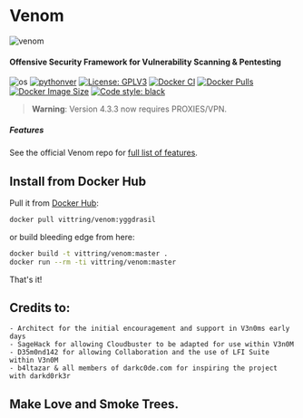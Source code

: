 # Venom

![venom](https://raw.githubusercontent.com/vittring/V3n0M-Scanner/master/venom.png)

#### Offensive Security Framework for Vulnerability Scanning & Pentesting

![os](https://img.shields.io/badge/OS-Linux,%20Windows-green.svg)
[![pythonver](https://img.shields.io/badge/python-3.6%2B-green.svg)](https://www.python.org/downloads/release/python-3614)
[![License: GPLV3](https://img.shields.io/badge/License-GPLv3-green.svg)](https://www.gnu.org/licenses/gpl-3.0)
[![Docker CI](https://img.shields.io/docker/cloud/automated/vittring/venom?color=gr)](https://hub.docker.com/repository/docker/vittring/venom/tags?page=1&ordering=last_updated)
[![Docker Pulls](https://img.shields.io/docker/pulls/vittring/venom.svg)](https://hub.docker.com/r/vittring/venom/)
[![Docker Image Size](https://img.shields.io/docker/image-size/vittring/venom.svg?sort=date)](https://hub.docker.com/r/vittring/venom/)
[![Code style: black](https://img.shields.io/badge/code%20style-black-000000.svg)](https://github.com/psf/black)

> **Warning**: Version 4.3.3 now requires PROXIES/VPN.

##### Features

See the official Venom repo for [full list of features](https://github.com/v3n0m-Scanner/V3n0M-Scanner).

## Install from Docker Hub

Pull it from [Docker Hub](https://hub.docker.com/repository/docker/vittring/venom):

```bash
docker pull vittring/venom:yggdrasil
```

or build bleeding edge from here:

```bash
docker build -t vittring/venom:master .
docker run --rm -ti vittring/venom:master
```

That's it!

## Credits to:

    - Architect for the initial encouragement and support in V3n0ms early days
    - SageHack for allowing Cloudbuster to be adapted for use within V3n0M
    - D35m0nd142 for allowing Collaboration and the use of LFI Suite within V3n0M
    - b4ltazar & all members of darkc0de.com for inspiring the project with darkd0rk3r

## Make Love and Smoke Trees.
